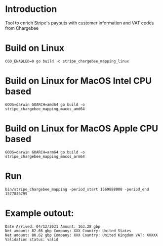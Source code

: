 # Introduction

Tool to enrich Stripe's payouts with customer information and VAT codes from Chargebee

# Build on Linux

```
CGO_ENABLED=0 go build -o stripe_chargebee_mapping_linux
```

# Build on Linux for MacOS Intel CPU based

```
GOOS=darwin GOARCH=amd64 go build -o stripe_chargebee_mapping_macos_amd64
```

# Build on Linux for MacOS Apple CPU based

```
GOOS=darwin GOARCH=arm64 go build -o stripe_chargebee_mapping_macos_arm64
```

# Run

```
bin/stripe_chargebee_mapping -period_start 1569888000 -period_end 1577836799
```

# Example outout:

```
Date Arrived: 04/12/2021 Amount: 163.28 gbp 
Net amount: 82.66 gbp Company: XXX Country: United States
Net amount: 80.62 gbp Company: XXX Country: United Kingdom VAT: XXXXX Validation status: valid
```


